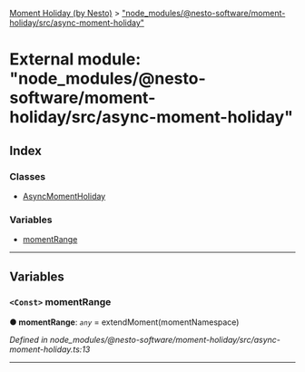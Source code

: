 [Moment Holiday (by Nesto)](../README.md) > ["node_modules/@nesto-software/moment-holiday/src/async-moment-holiday"](../modules/_node_modules__nesto_software_moment_holiday_src_async_moment_holiday_.md)

# External module: "node_modules/@nesto-software/moment-holiday/src/async-moment-holiday"

## Index

### Classes

* [AsyncMomentHoliday](../classes/_node_modules__nesto_software_moment_holiday_src_async_moment_holiday_.asyncmomentholiday.md)

### Variables

* [momentRange](_node_modules__nesto_software_moment_holiday_src_async_moment_holiday_.md#momentrange)

---

## Variables

<a id="momentrange"></a>

### `<Const>` momentRange

**● momentRange**: *`any`* =  extendMoment(momentNamespace)

*Defined in node_modules/@nesto-software/moment-holiday/src/async-moment-holiday.ts:13*

___


